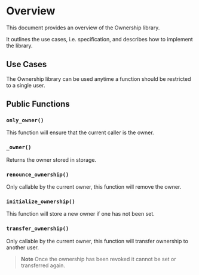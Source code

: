 # Overview

This document provides an overview of the Ownership library.

It outlines the use cases, i.e. specification, and describes how to implement the library.

## Use Cases

The Ownership library can be used anytime a function should be restricted to a single user.

## Public Functions

### `only_owner()`

This function will ensure that the current caller is the owner.

### `_owner()`

Returns the owner stored in storage.

### `renounce_ownership()`

Only callable by the current owner, this function will remove the owner.

### `initialize_ownership()`

This function will store a new owner if one has not been set.

### `transfer_ownership()`

Only callable by the current owner, this function will transfer ownership to another user.

> **Note** Once the ownership has been revoked it cannot be set or transferred again.
